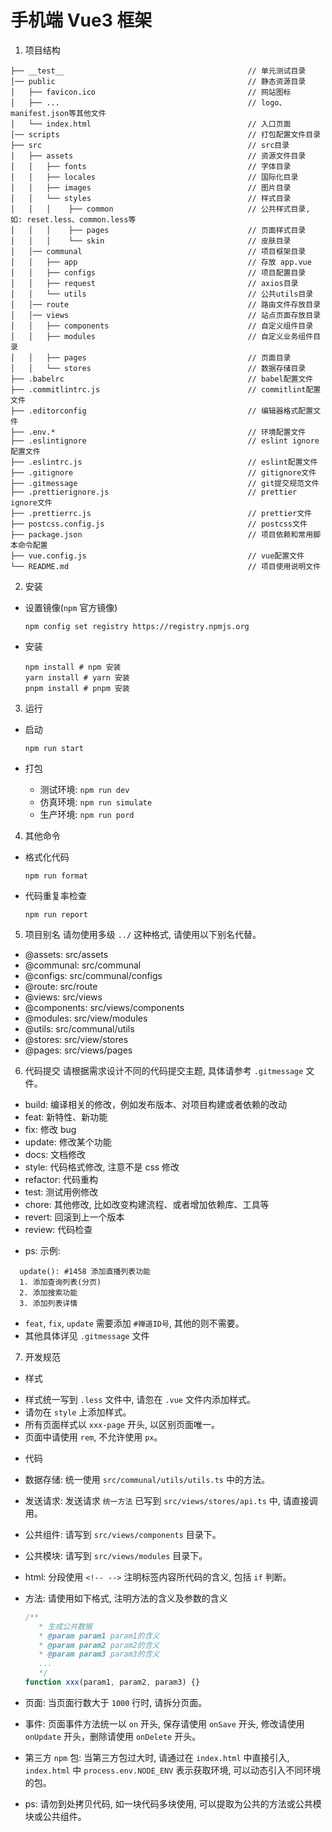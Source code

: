 # 手机端 Vue3 框架

1. 项目结构

```
├── __test__                                         // 单元测试目录
│── public                                           // 静态资源目录
│   ├── favicon.ico                                  // 网站图标
│   ├── ...                                          // logo、manifest.json等其他文件
│   └── index.html                                   // 入口页面
│── scripts                                          // 打包配置文件目录
├── src                                              // src目录
│   ├── assets                                       // 资源文件目录
│   │   ├── fonts                                    // 字体目录
│   │   ├── locales                                  // 国际化目录
│   │   ├── images                                   // 图片目录
│   │   └── styles                                   // 样式目录
│   │   │    ├── common                              // 公共样式目录, 如: reset.less、common.less等
│   │   │    ├── pages                               // 页面样式目录
│   │   │    └── skin                                // 皮肤目录
│   │── communal                                     // 项目框架目录
│   │   ├── app                                      // 存放 app.vue
│   │   ├── configs                                  // 项目配置目录
│   │   ├── request                                  // axios目录
│   │   └── utils                                    // 公共utils目录
│   │── route                                        // 路由文件存放目录
│   │── views                                        // 站点页面存放目录
│   │   ├── components                               // 自定义组件目录
│   │   ├── modules                                  // 自定义业务组件目录
│   │   ├── pages                                    // 页面目录
│   │   └── stores                                   // 数据存储目录
├── .babelrc                                         // babel配置文件
├── .commitlintrc.js                                 // commitlint配置文件
├── .editorconfig                                    // 编辑器格式配置文件
├── .env.*                                           // 环境配置文件
├── .eslintignore                                    // eslint ignore配置文件
├── .eslintrc.js                                     // eslint配置文件
├── .gitignore                                       // gitignore文件
├── .gitmessage                                      // git提交规范文件
├── .prettierignore.js                               // prettier ignore文件
├── .prettierrc.js                                   // prettier文件
├── postcss.config.js                                // postcss文件
├── package.json                                     // 项目依赖和常用脚本命令配置
├── vue.config.js                                    // vue配置文件
└── README.md                                        // 项目使用说明文件
```

2. 安装

- 设置镜像(`npm` 官方镜像)

  ```shell
  npm config set registry https://registry.npmjs.org
  ```
- 安装

  ```shell
  npm install # npm 安装
  yarn install # yarn 安装
  pnpm install # pnpm 安装
  ```

3. 运行

- 启动

  ```shell
  npm run start
  ```

- 打包

    - 测试环境: `npm run dev`
    - 仿真环境: `npm run simulate`
    - 生产环境: `npm run pord`

4. 其他命令

- 格式化代码

  ```shell
  npm run format
  ```

- 代码重复率检查

  ```shell
  npm run report
  ```

5. 项目别名
   请勿使用多级 `../` 这种格式, 请使用以下别名代替。

- @assets: src/assets
- @communal: src/communal
- @configs: src/communal/configs
- @route: src/route
- @views: src/views
- @components: src/views/components
- @modules: src/view/modules
- @utils: src/communal/utils
- @stores: src/view/stores
- @pages: src/views/pages

6. 代码提交
   请根据需求设计不同的代码提交主题, 具体请参考 `.gitmessage` 文件。

- build: 编译相关的修改，例如发布版本、对项目构建或者依赖的改动
- feat: 新特性、新功能
- fix: 修改 bug
- update: 修改某个功能
- docs: 文档修改
- style: 代码格式修改, 注意不是 css 修改
- refactor: 代码重构
- test: 测试用例修改
- chore: 其他修改, 比如改变构建流程、或者增加依赖库、工具等
- revert: 回滚到上一个版本
- review: 代码检查

* ps: 示例:

```text
  update(): #1458 添加直播列表功能
  1. 添加查询列表(分页)
  2. 添加搜索功能
  3. 添加列表详情
```

- `feat`, `fix`, `update` 需要添加 `#禅道ID号`, 其他的则不需要。
- 其他具体详见 `.gitmessage` 文件

7. 开发规范

- 样式

* 样式统一写到 `.less` 文件中, 请忽在 `.vue` 文件内添加样式。
* 请勿在 `style` 上添加样式。
* 所有页面样式以 `xxx-page` 开头, 以区别页面唯一。
* 页面中请使用 `rem`, 不允许使用 `px`。

- 代码

* 数据存储: 统一使用 `src/communal/utils/utils.ts` 中的方法。
* 发送请求: 发送请求 `统一方法` 已写到 `src/views/stores/api.ts` 中, 请直接调用。
* 公共组件: 请写到 `src/views/components` 目录下。
* 公共模块: 请写到 `src/views/modules` 目录下。
* html: 分段使用 `<!-- -->` 注明标签内容所代码的含义, 包括 `if` 判断。
* 方法: 请使用如下格式, 注明方法的含义及参数的含义

   ```javascript
   /**
      * 生成公共数据
      * @param param1 param1的含义
      * @param param2 param2的含义
      * @param param3 param3的含义
      ...
      */
   function xxx(param1, param2, param3) {}
   ```

- 页面: 当页面行数大于 `1000` 行时, 请拆分页面。
- 事件: 页面事件方法统一以 `on` 开头, 保存请使用 `onSave` 开头, 修改请使用 `onUpdate` 开头，删除请使用 `onDelete` 开头。
- 第三方 `npm` 包: 当第三方包过大时, 请通过在 `index.html` 中直接引入, `index.html` 中 `process.env.NODE_ENV` 表示获取环境, 可以动态引入不同环境的包。

- ps: 请勿到处拷贝代码, 如一块代码多块使用, 可以提取为公共的方法或公共模块或公共组件。
